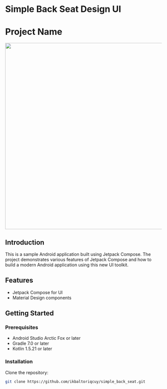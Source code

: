 # Simple Back Seat Design UI

# Project Name

<Img src="https://github.com/ikbaltoriqcuy/simple_back_seat/assets/55827878/a978ef40-24cd-4a64-94a0-82ea744e0338" width ="600" />


## Introduction

This is a sample Android application built using Jetpack Compose. The project demonstrates various features of Jetpack Compose and how to build a modern Android application using this new UI toolkit.

## Features

- Jetpack Compose for UI
- Material Design components

## Getting Started

### Prerequisites

- Android Studio Arctic Fox or later
- Gradle 7.0 or later
- Kotlin 1.5.21 or later

### Installation

Clone the repository:

```sh
git clone https://github.com/ikbaltoriqcuy/simple_back_seat.git


